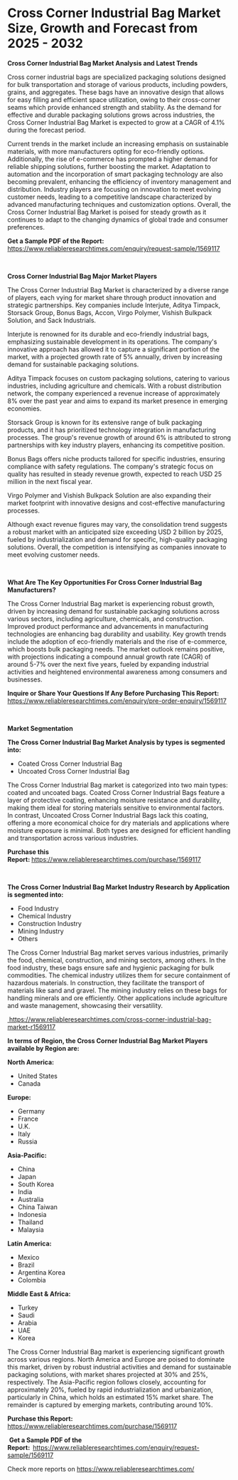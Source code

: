 <p><h1>Cross Corner Industrial Bag Market Size, Growth and Forecast from 2025 - 2032</h1></p><p><strong>Cross Corner Industrial Bag Market Analysis and Latest Trends</strong></p>
<p><p>Cross corner industrial bags are specialized packaging solutions designed for bulk transportation and storage of various products, including powders, grains, and aggregates. These bags have an innovative design that allows for easy filling and efficient space utilization, owing to their cross-corner seams which provide enhanced strength and stability. As the demand for effective and durable packaging solutions grows across industries, the Cross Corner Industrial Bag Market is expected to grow at a CAGR of 4.1% during the forecast period.</p><p>Current trends in the market include an increasing emphasis on sustainable materials, with more manufacturers opting for eco-friendly options. Additionally, the rise of e-commerce has prompted a higher demand for reliable shipping solutions, further boosting the market. Adaptation to automation and the incorporation of smart packaging technology are also becoming prevalent, enhancing the efficiency of inventory management and distribution. Industry players are focusing on innovation to meet evolving customer needs, leading to a competitive landscape characterized by advanced manufacturing techniques and customization options. Overall, the Cross Corner Industrial Bag Market is poised for steady growth as it continues to adapt to the changing dynamics of global trade and consumer preferences.</p></p>
<p><strong>Get a Sample PDF of the Report:&nbsp;</strong> <a href="https://www.reliableresearchtimes.com/enquiry/request-sample/1569117?utm_campaign=2203&utm_medium=2&utm_source=Github&utm_content=ia&utm_term=25032025&utm_id=cross-corner-industrial-bag">https://www.reliableresearchtimes.com/enquiry/request-sample/1569117</a></p>
<p>&nbsp;</p>
<p><strong>Cross Corner Industrial Bag Major Market Players</strong></p>
<p><p>The Cross Corner Industrial Bag Market is characterized by a diverse range of players, each vying for market share through product innovation and strategic partnerships. Key companies include Interjute, Aditya Timpack, Storsack Group, Bonus Bags, Accon, Virgo Polymer, Vishish Bulkpack Solution, and Sack Industrials.</p><p>Interjute is renowned for its durable and eco-friendly industrial bags, emphasizing sustainable development in its operations. The company's innovative approach has allowed it to capture a significant portion of the market, with a projected growth rate of 5% annually, driven by increasing demand for sustainable packaging solutions.</p><p>Aditya Timpack focuses on custom packaging solutions, catering to various industries, including agriculture and chemicals. With a robust distribution network, the company experienced a revenue increase of approximately 8% over the past year and aims to expand its market presence in emerging economies.</p><p>Storsack Group is known for its extensive range of bulk packaging products, and it has prioritized technology integration in manufacturing processes. The group's revenue growth of around 6% is attributed to strong partnerships with key industry players, enhancing its competitive position.</p><p>Bonus Bags offers niche products tailored for specific industries, ensuring compliance with safety regulations. The company's strategic focus on quality has resulted in steady revenue growth, expected to reach USD 25 million in the next fiscal year.</p><p>Virgo Polymer and Vishish Bulkpack Solution are also expanding their market footprint with innovative designs and cost-effective manufacturing processes. </p><p>Although exact revenue figures may vary, the consolidation trend suggests a robust market with an anticipated size exceeding USD 2 billion by 2025, fueled by industrialization and demand for specific, high-quality packaging solutions. Overall, the competition is intensifying as companies innovate to meet evolving customer needs.</p></p>
<p>&nbsp;</p>
<p><strong>What Are The Key Opportunities For Cross Corner Industrial Bag Manufacturers?</strong></p>
<p><p>The Cross Corner Industrial Bag market is experiencing robust growth, driven by increasing demand for sustainable packaging solutions across various sectors, including agriculture, chemicals, and construction. Improved product performance and advancements in manufacturing technologies are enhancing bag durability and usability. Key growth trends include the adoption of eco-friendly materials and the rise of e-commerce, which boosts bulk packaging needs. The market outlook remains positive, with projections indicating a compound annual growth rate (CAGR) of around 5-7% over the next five years, fueled by expanding industrial activities and heightened environmental awareness among consumers and businesses.</p></p>
<p><strong>Inquire or Share Your Questions If Any Before Purchasing This Report:</strong> <a href="https://www.reliableresearchtimes.com/enquiry/pre-order-enquiry/1569117?utm_campaign=2203&utm_medium=2&utm_source=Github&utm_content=ia&utm_term=25032025&utm_id=cross-corner-industrial-bag">https://www.reliableresearchtimes.com/enquiry/pre-order-enquiry/1569117</a></p>
<p>&nbsp;</p>
<p><strong>Market Segmentation</strong></p>
<p><strong>The Cross Corner Industrial Bag Market Analysis by types is segmented into:</strong></p>
<p><ul><li>Coated Cross Corner Industrial Bag</li><li>Uncoated Cross Corner Industrial Bag</li></ul></p>
<p><p>The Cross Corner Industrial Bag market is categorized into two main types: coated and uncoated bags. Coated Cross Corner Industrial Bags feature a layer of protective coating, enhancing moisture resistance and durability, making them ideal for storing materials sensitive to environmental factors. In contrast, Uncoated Cross Corner Industrial Bags lack this coating, offering a more economical choice for dry materials and applications where moisture exposure is minimal. Both types are designed for efficient handling and transportation across various industries.</p></p>
<p><strong>Purchase this Report:&nbsp;</strong><a href="https://www.reliableresearchtimes.com/purchase/1569117?utm_campaign=2203&utm_medium=2&utm_source=Github&utm_content=ia&utm_term=25032025&utm_id=cross-corner-industrial-bag">https://www.reliableresearchtimes.com/purchase/1569117</a></p>
<p>&nbsp;</p>
<p><strong>The Cross Corner Industrial Bag Market Industry Research by Application is segmented into:</strong></p>
<p><ul><li>Food Industry</li><li>Chemical Industry</li><li>Construction Industry</li><li>Mining Industry</li><li>Others</li></ul></p>
<p><p>The Cross Corner Industrial Bag market serves various industries, primarily the food, chemical, construction, and mining sectors, among others. In the food industry, these bags ensure safe and hygienic packaging for bulk commodities. The chemical industry utilizes them for secure containment of hazardous materials. In construction, they facilitate the transport of materials like sand and gravel. The mining industry relies on these bags for handling minerals and ore efficiently. Other applications include agriculture and waste management, showcasing their versatility.</p></p>
<p><a href="https://www.reliableresearchtimes.com/cross-corner-industrial-bag-market-r1569117?utm_campaign=2203&utm_medium=2&utm_source=Github&utm_content=ia&utm_term=25032025&utm_id=cross-corner-industrial-bag">&nbsp;https://www.reliableresearchtimes.com/cross-corner-industrial-bag-market-r1569117</a></p>
<p><strong>In terms of Region, the Cross Corner Industrial Bag Market Players available by Region are:</strong></p>
<p>
    <p> <strong> North America: </strong>
        <ul>
            <li>United States</li>
            <li>Canada</li>
        </ul>
        </p> 
    <p> <strong> Europe: </strong>
        <ul>
            <li>Germany</li>
            <li>France</li>
            <li>U.K.</li>
            <li>Italy</li>
            <li>Russia</li>
        </ul>
        </p> 
    <p> <strong> Asia-Pacific: </strong>
        <ul>
            <li>China</li>
            <li>Japan</li>
            <li>South Korea</li>
            <li>India</li>
            <li>Australia</li>
            <li>China Taiwan</li>
            <li>Indonesia</li>
            <li>Thailand</li>
            <li>Malaysia</li>
        </ul>
        </p> 
    <p> <strong> Latin America: </strong>
        <ul>
            <li>Mexico</li>
            <li>Brazil</li>
            <li>Argentina Korea</li>
            <li>Colombia</li>
        </ul>
        </p> 
    <p> <strong> Middle East & Africa: </strong>
        <ul>
            <li>Turkey</li>
            <li>Saudi</li>
            <li>Arabia</li>
            <li>UAE</li>
            <li>Korea</li>
        </ul>
    </p>
    </p>
<p><p>The Cross Corner Industrial Bag market is experiencing significant growth across various regions. North America and Europe are poised to dominate this market, driven by robust industrial activities and demand for sustainable packaging solutions, with market shares projected at 30% and 25%, respectively. The Asia-Pacific region follows closely, accounting for approximately 20%, fueled by rapid industrialization and urbanization, particularly in China, which holds an estimated 15% market share. The remainder is captured by emerging markets, contributing around 10%.</p></p>
<p><strong>Purchase this Report: </strong><a href="https://www.reliableresearchtimes.com/purchase/1569117?utm_campaign=2203&utm_medium=2&utm_source=Github&utm_content=ia&utm_term=25032025&utm_id=cross-corner-industrial-bag">https://www.reliableresearchtimes.com/purchase/1569117</a></p>
<p>&nbsp;<strong>Get a Sample PDF of the Report:&nbsp;&nbsp;</strong><a href="https://www.reliableresearchtimes.com/enquiry/request-sample/1569117?utm_campaign=2203&utm_medium=2&utm_source=Github&utm_content=ia&utm_term=25032025&utm_id=cross-corner-industrial-bag">https://www.reliableresearchtimes.com/enquiry/request-sample/1569117</a></p>
<p><strong></strong></p>
<p>Check more reports on <a href="https://www.reliableresearchtimes.com/?utm_campaign=2203&utm_medium=2&utm_source=Github&utm_content=ia&utm_term=25032025&utm_id=cross-corner-industrial-bag">https://www.reliableresearchtimes.com/</a></p>